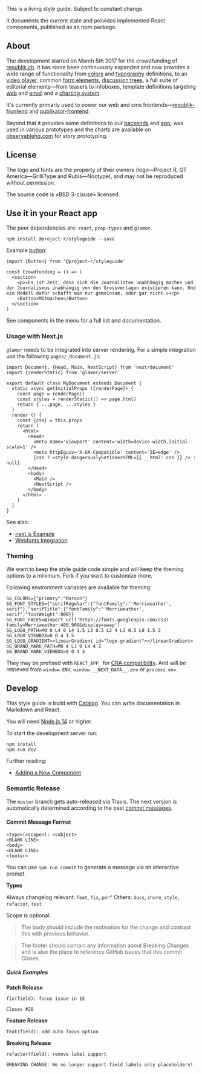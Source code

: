 This is a living style guide. Subject to constant change.

It documents the current state and provides implemented React components, published as an npm package.

## About

The development started on March 5th 2017 for the crowdfunding of [republik.ch](https://www.republik.ch/). It has since been continuously expanded and now provides a wide range of functionality from [colors](/colors) and [typography](/typography) definitions, to an [video player](/videoplayer), common [form elements](/forms), [discussion trees](/components/discussion/tree), a full suite of editorial elements—from teasers to infoboxes, template definitions targeting [web](/templates/article) and [email](/templates/editorialnewsletter) and a [charting system](/charts).

It's currently primarly used to power our web and cms frontends—[republik-frontend](https://github.com/orbiting/republik-frontend) and [publikator-frontend](https://github.com/orbiting/publikator-frontend).

Beyond that it provides some definitions to our [backends](https://github.com/orbiting/backends) and [app](https://github.com/orbiting/app), was used in various prototypes and the charts are available on [observablehq.com](https://observablehq.com/@republik/charts) for story prototyping.

## License

The logo and fonts are the property of their owners (logo—Project R, GT America—GrilliType and Rubis—Nootype), and may not be reproduced without permission.

The source code is «BSD 3-clause» licensed.

## Use it in your React app

The peer dependencies are: `react`, `prop-types` and `glamor`.

```
npm install @project-r/styleguide --save
```

Example [button](/components/button):

```code|lang-js
import {Button} from '@project-r/styleguide'

const Crowdfunding = () => (
  <section>
    <p>«Es ist Zeit, dass sich die Journalisten unabhängig machen und der Journalismus unabhängig von den Grossverlagen existieren kann. Und ein Modell dafür schafft man nur gemeinsam, oder gar nicht.»</p>
    <Button>Mitmachen</Button>
  </section>
)
```

See components in the menu for a full list and documentation.

### Usage with Next.js

`glamor` needs to be integrated into server rendering. For a simple integration use the following `pages/_document.js`:

```code|lang-js
import Document, {Head, Main, NextScript} from 'next/document'
import {renderStatic} from 'glamor/server'

export default class MyDocument extends Document {
  static async getInitialProps ({renderPage}) {
    const page = renderPage()
    const styles = renderStatic(() => page.html)
    return { ...page, ...styles }
  }
  render () {
    const {css} = this.props
    return (
      <html>
        <Head>
          <meta name='viewport' content='width=device-width,initial-scale=1' />
          <meta httpEquiv='X-UA-Compatible' content='IE=edge' />
          {css ? <style dangerouslySetInnerHTML={{ __html: css }} /> : null}
        </Head>
        <body>
          <Main />
          <NextScript />
        </body>
      </html>
    )
  }
}
```

See also:
- [next.js Example](https://github.com/zeit/next.js/blob/master/examples/with-glamor/pages/_document.js)
- [Webfonts Integration](/typographie)

### Theming

We want to keep the style guide code simple and will keep the theming options to a minimum. Fork if you want to customize more.

Following environment variables are available for theming:

```
SG_COLORS={"primary":"Maroon"}
SG_FONT_STYLES={"serifRegular":{"fontFamily":"'Merriweather', serif"},"serifTitle":{"fontFamily":"'Merriweather', serif","fontWeight":900}}
SG_FONT_FACES=@import url('https://fonts.googleapis.com/css?family=Merriweather:400,900&display=swap')
SG_LOGO_PATH=M0 0 L4 0 L4 1.5 L3 0.5 L2 4 L1 0.5 L0 1.5 Z
SG_LOGO_VIEWBOX=0 0 4 1.5
SG_LOGO_GRADIENT=<linearGradient id="logo-gradient"></linearGradient>
SG_BRAND_MARK_PATH=M0 4 L1 0 L4 4 Z
SG_BRAND_MARK_VIEWBOX=0 0 4 4
```

They may be prefixed with `REACT_APP_` for [CRA compatibility](https://github.com/facebookincubator/create-react-app/blob/master/packages/react-scripts/template/README.md#adding-custom-environment-variables). And will be retrieved from `window.ENV`, `window.__NEXT_DATA__.env` or  `process.env`.

## Develop

This style guide is build with [Catalog](https://interactivethings.github.io/catalog/). You can write documentation in Markdown and React.

You will need [Node.js 14](https://nodejs.org/en/download/current/) or higher.

To start the development server run:

```
npm install
npm run dev
```

Further reading:
- [Adding a New Component](/dev/process)

### Semantic Release

The `master` branch gets auto-released via Travis. The next version is automatically determined according to the past [commit messages](https://github.com/semantic-release/semantic-release#default-commit-message-format).

#### Commit Message Format

```
<type>(<scope>): <subject>
<BLANK LINE>
<body>
<BLANK LINE>
<footer>
```

You can use `npm run commit` to generate a message via an interactive prompt.

**Types**

Always changelog relevant: `feat`, `fix`, `perf`
Others: `docs`, `chore`, `style`, `refactor`, `test`

Scope is optional.

> The body should include the motivation for the change and contrast this with previous behavior.

> The footer should contain any information about Breaking Changes and is also the place to reference GitHub issues that this commit Closes.

##### Quick Examples

**Patch Release**

```
fix(field): focus issue in IE

Closes #28
```

**Feature Release**

```
feat(field): add auto focus option
```

**Breaking Release**

```
refactor(field): remove label support

BREAKING CHANGE: We no longer support field labels only placeholders!
```
